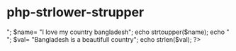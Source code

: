 # php-strlower-strupper
<?php
//sting function string to lower and string to upper
//string lower: I AM MANSUR
//string upper: i am mansur
$str= "BANGLADESH IS A BEAUTIFULL COUNTRY";
echo strtolower($str);
echo "<br>";
$name= "I love my country bangladesh";
echo strtoupper($name);
echo "<br>";
$val= "Bangladesh is a beautifull country";
echo strlen($val);
?>
